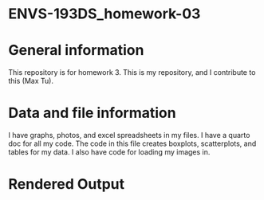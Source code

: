 # ENVS-193DS_homework-03
# General information
This repository is for homework 3. This is my repository, and I contribute to this (Max Tu). 
# Data and file information
I have graphs, photos, and excel spreadsheets in my files. I have a quarto doc for all my code. The code in this file creates boxplots, scatterplots, and tables for my data. I also have code for loading my images in.
# Rendered Output
